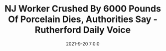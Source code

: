 ---
"title": "NJ Worker Crushed By 6000 Pounds Of Porcelain Dies, Authorities Say - Rutherford Daily Voice"
"date": "2021-9-20 7:0:0"
"feed_name": "GOOGLENEWSCONSTRUCTION"
"feed_website": "https://news.google.com/search?q=construction%2Bincident&hl=en-US&gl=US&ceid=US:en"
"feed_rss": "https://news.google.com/rss/search?q=construction%2Bincident&hl=en-US&gl=US&ceid=US:en"
"link": "https://dailyvoice.com/new-jersey/essex/police-fire/nj-worker-crushed-by-6000-pounds-of-porcelain-dies-authorities-say/816613/"
"source": "{'href': 'https://dailyvoice.com', 'title': 'Rutherford Daily Voice'}"
"file": "_posts/2021-1-1-1dd2efe8eafabfbd8cb8c43a8a24080fce9bfad6.md"
"accident": "1"
"drilling": "1"
"dead": "1"
"injured": "0"
"arrested": "0"
"where": "construction site"
"causes": "crush"
"place": "new jersey"
"place_uri": "http://en.wikipedia.org/wiki/New_Jersey"
---